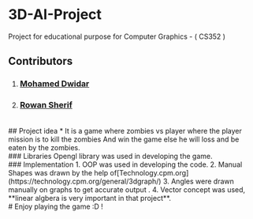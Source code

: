 # 3D-AI-Project
Project for educational purpose for Computer Graphics - ( CS352 )<br/>
## Contributors </br>
1. ### [Mohamed Dwidar](https://github.com/PROG-MohamedDwidar)
2. ### [Rowan Sherif](https://github.com/rowansherif)
<br />
## Project idea
* It is a game where zombies vs player where the player mission is to kill the zombies And win the game else 
he will loss and be eaten by the zombies.
<br/>
### Libraries 
 Opengl library was used in developing the game.
 </br>
### Implementation
1. OOP was used in developing the code.
2. Manual Shapes was drawn by the help of[Technology.cpm.org](https://technology.cpm.org/general/3dgraph/)
3. Angles were drawn manually on graphs to get accurate output .
4. Vector concept was used, **linear algbera is very important in that project**.
<br / >
# Enjoy playing the game :D !

